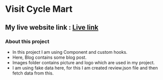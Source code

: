 # Visit Cycle Mart

## My live website link : [Live link](https://6253f0b611c7752d6606f2b1--voluble-frangipane-6faac2.netlify.app/)

### About this project
- In this project I am using Component and custom hooks.
- Here, Blog contains some blog post.
- Images folder contains picture and logo which are used in my project.
- I am using fake data here, for this I am created review.json file and then fetch data from this.